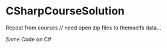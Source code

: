 # CSharpCourseSolution

Repost from courses  // need open zip files to themselfs data...

Same Code on C#
